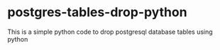 # postgres-tables-drop-python
This is a simple python code to drop postgresql database tables using python
